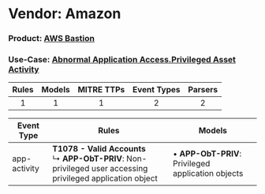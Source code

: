 Vendor: Amazon
==============
### Product: [AWS Bastion](../ds_amazon_aws_bastion.md)
### Use-Case: [Abnormal Application Access.Privileged Asset Activity](../../../../UseCases/uc_abnormal_application_access.privileged_asset_activity.md)

| Rules | Models | MITRE TTPs | Event Types | Parsers |
|:-----:|:------:|:----------:|:-----------:|:-------:|
|   1   |   1    |     1      |      2      |    2    |

| Event Type   | Rules                                                                                                                | Models                                                 |
| ------------ | -------------------------------------------------------------------------------------------------------------------- | ------------------------------------------------------ |
| app-activity | <b>T1078 - Valid Accounts</b><br> ↳ <b>APP-ObT-PRIV</b>: Non-privileged user accessing privileged application object |  • <b>APP-ObT-PRIV</b>: Privileged application objects |